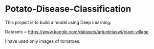 # Potato-Disease-Classification
This project is to build a model using Deep Learning.

Datasets = https://www.kaggle.com/datasets/arjuntejaswi/plant-village

I have used only images of tomatoes.
